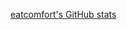 [eatcomfort's GitHub stats](https://github-readme-stats.vercel.app/api?username=eatcomfort&show_icons=true&theme=radical)
